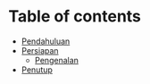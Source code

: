 # Table of contents

* [Pendahuluan](README.md)
* [Persiapan](persiapan/README.md)
  * [Pengenalan](persiapan/pengenalan.md)
* [Penutup](penutup.md)

